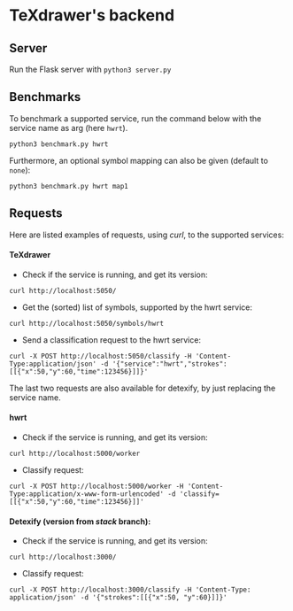 # TeXdrawer's backend


## Server

Run the Flask server with ``` python3 server.py ```


## Benchmarks

To benchmark a supported service, run the command below with the service name as arg (here ``` hwrt ```).

``` python3 benchmark.py hwrt ```

Furthermore, an optional symbol mapping can also be given (default to ``` none ```):

``` python3 benchmark.py hwrt map1 ```


## Requests

Here are listed examples of requests, using *curl*, to the supported services:


#### TeXdrawer

- Check if the service is running, and get its version:

```
curl http://localhost:5050/
```

- Get the (sorted) list of symbols, supported by the hwrt service:

```
curl http://localhost:5050/symbols/hwrt
```

- Send a classification request to the hwrt service:

```
curl -X POST http://localhost:5050/classify -H 'Content-Type:application/json' -d '{"service":"hwrt","strokes":[[{"x":50,"y":60,"time":123456}]]}'
```

The last two requests are also available for detexify, by just replacing the service name.


#### hwrt

- Check if the service is running, and get its version:

```
curl http://localhost:5000/worker
```

- Classify request:

```
curl -X POST http://localhost:5000/worker -H 'Content-Type:application/x-www-form-urlencoded' -d 'classify=[[{"x":50,"y":60,"time":123456}]]'
```


#### Detexify (version from *stack* branch):

- Check if the service is running, and get its version:

```
curl http://localhost:3000/
```

- Classify request:

```
curl -X POST http://localhost:3000/classify -H 'Content-Type: application/json' -d '{"strokes":[[{"x":50, "y":60}]]}'
```
